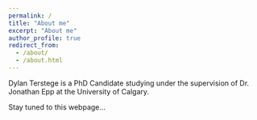 ```yaml
---
permalink: /
title: "About me"
excerpt: "About me"
author_profile: true
redirect_from: 
  - /about/
  - /about.html
---
```


Dylan Terstege is a PhD Candidate studying under the supervision of Dr. Jonathan Epp at the University of Calgary.

Stay tuned to this webpage...
